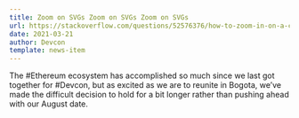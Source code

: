 ```yaml
---
title: Zoom on SVGs Zoom on SVGs Zoom on SVGs
url: https://stackoverflow.com/questions/52576376/how-to-zoom-in-on-a-complex-svg-structure
date: 2021-03-21
author: Devcon
template: news-item
---
```


The #Ethereum ecosystem has accomplished so much since we last got together for #Devcon, but as excited as we are to reunite in Bogota, we’ve made the difficult decision to hold for a bit longer rather than pushing ahead with our August date.
